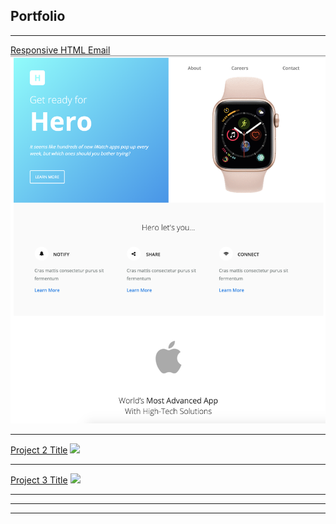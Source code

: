 ## Portfolio

---

[Responsive HTML Email](/sample_page)
<img src="images/responsive-html-email.png"/>

---
[Project 2 Title](/pdf/sample_presentation.pdf)
<img src="images/dummy_thumbnail.jpg?raw=true"/>

---
[Project 3 Title](http://example.com/)
<img src="images/dummy_thumbnail.jpg?raw=true"/>

---


---




---

<!-- Remove above link if you don't want to attibute -->
